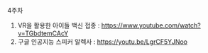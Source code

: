 4주차
1. VR을 활용한 아이들 백신 접종 : https://www.youtube.com/watch?v=TGbdtemCAcY
2. 구글 인공지능 스피커 알렉사 : https://youtu.be/LgrCF5YJNoo

